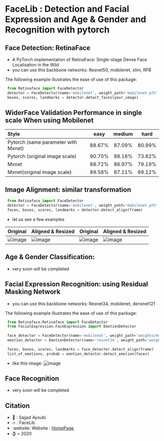 # FaceLib : Detection and Facial Expression and Age & Gender and  Recognition with pytorch

## Face Detection: RetinaFace

- A PyTorch implementation of RetinaFace: Single-stage Dense Face Localisation in the Wild
 - you can use this backbone networks:
     Resnet50, mobilenet, slim, RFB
 
 The following example illustrates the ease of use of this package:

  ```python
   from Retinaface import FaceDetector
   detector = FaceDetector(name='mobilenet', weight_path='mobilenet.pth', device='cpu')
   boxes, scores, landmarks = detector.detect_faces(your_image)
  ```
  
## WiderFace Validation Performance in single scale When using Mobilenet
| Style | easy | medium | hard |
|:-|:-:|:-:|:-:|
| Pytorch (same parameter with Mxnet) | 88.67% | 87.09% | 80.99% |
| Pytorch (original image scale) | 90.70% | 88.16% | 73.82% |
| Mxnet | 88.72% | 86.97% | 79.19% |
| Mxnet(original image scale) | 89.58% | 87.11% | 69.12% |


## Image Alignment: similar transformation

  ```python
   from Retinaface import FaceDetector
   detector = FaceDetector(name='mobilenet', weight_path='mobilenet.pth', device='cuda')
   faces, boxes, scores, landmarks = detector.detect_align(frame)
  ```
- let us see a few examples

Original | Aligned & Resized | Original | Aligned & Resized |
|---|---|---|---|
|![image](https://github.com/sajjjadayobi/FaceRec/blob/master/imgs/input1.jpg)|![image](https://github.com/sajjjadayobi/FaceRec/blob/master/imgs/res1.jpg)|![image](https://github.com/sajjjadayobi/FaceRec/blob/master/imgs/input2.jpg)|![image](https://github.com/sajjjadayobi/FaceRec/blob/master/imgs/res2.jpg)|

## Age & Gender Classification:
- very soon will be completed

## Facial Expression Recognition: using Residual Masking Network
- you can use this backbone networks:
    Resnet34, mobilenet, densnet121
    
 The following example illustrates the ease of use of this package:
 
  ```python
   from Retinaface.Retinaface import FaceDetector
   from FacialExpression.FaceExpression import EmotionDetector
   
   face_detector = FaceDetector(name='mobilenet', weight_path='weights/mobilenet.pth', device='cuda')
   emotion_detector = EmotionDetector(name='resnet34', weight_path='weights/resnet34.pth', device='cuda')
   
   faces, boxes, scores, landmarks = face_detector.detect_align(frame)
   list_of_emotions, probab = emotion_detector.detect_emotion(faces)
  ```
- like this image:
![image](https://github.com/sajjjadayobi/FaceRec/blob/master/imgs/expression.jpg)
## Face Recognition
- very soon will be completed


## Citation
- :raising_hand: : Sajjad Ayoubi
- :fire: : FaceLib
- :website: Website : [HomePage](https://github.com/sajjjadayobi/FaceLib/)
- :watch: = 2020
